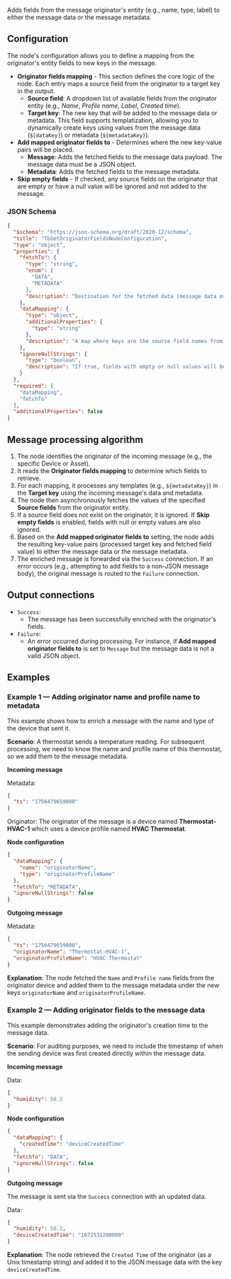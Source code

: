 Adds fields from the message originator's entity (e.g., name, type, label) to either the message data or the message metadata.

## Configuration

The node's configuration allows you to define a mapping from the originator's entity fields to new keys in the message.

- **Originator fields mapping** - This section defines the core logic of the node. Each entry maps a source field from the originator to a target key in the output.
    - **Source field**: A dropdown list of available fields from the originator entity (e.g., *Name*, *Profile name*, *Label*, *Created time*).
    - **Target key**: The new key that will be added to the message data or metadata. This field supports templatization, allowing you to dynamically create keys using values from
      the message data (`$[dataKey]`) or metadata (`${metadataKey}`).
- **Add mapped originator fields to** - Determines where the new key-value pairs will be placed.
    - **Message**: Adds the fetched fields to the message data payload. The message data must be a JSON object.
    - **Metadata**: Adds the fetched fields to the message metadata.
- **Skip empty fields** - If checked, any source fields on the originator that are empty or have a null value will be ignored and not added to the message.

### JSON Schema

```json
{
  "$schema": "https://json-schema.org/draft/2020-12/schema",
  "title": "TbGetOriginatorFieldsNodeConfiguration",
  "type": "object",
  "properties": {
    "fetchTo": {
      "type": "string",
      "enum": [
        "DATA",
        "METADATA"
      ],
      "description": "Destination for the fetched data (message data or metadata)."
    },
    "dataMapping": {
      "type": "object",
      "additionalProperties": {
        "type": "string"
      },
      "description": "A map where keys are the source field names from the originator and values are the target keys for the message."
    },
    "ignoreNullStrings": {
      "type": "boolean",
      "description": "If true, fields with empty or null values will be skipped."
    }
  },
  "required": [
    "dataMapping",
    "fetchTo"
  ],
  "additionalProperties": false
}
```

## Message processing algorithm

1. The node identifies the originator of the incoming message (e.g., the specific Device or Asset).
2. It reads the **Originator fields mapping** to determine which fields to retrieve.
3. For each mapping, it processes any templates (e.g., `${metadataKey}`) in the **Target key** using the incoming message's data and metadata.
4. The node then asynchronously fetches the values of the specified **Source fields** from the originator entity.
5. If a source field does not exist on the originator, it is ignored. If **Skip empty fields** is enabled, fields with null or empty values are also ignored.
6. Based on the **Add mapped originator fields to** setting, the node adds the resulting key-value pairs (processed target key and fetched field value) to either the message data
   or the message metadata.
7. The enriched message is forwarded via the `Success` connection. If an error occurs (e.g., attempting to add fields to a non-JSON message body), the original message is routed to
   the `Failure` connection.

## Output connections

- `Success`:
    - The message has been successfully enriched with the originator's fields.
- `Failure`:
    - An error occurred during processing. For instance, if **Add mapped originator fields to** is set to `Message` but the message data is not a valid JSON object.

## Examples

### Example 1 — Adding originator name and profile name to metadata

This example shows how to enrich a message with the name and type of the device that sent it.

**Scenario**: A thermostat sends a temperature reading. For subsequent processing, we need to know the name and profile name of this thermostat, so we add them to the message
metadata.

**Incoming message**

Metadata:

```json
{
  "ts": "1756479659000"
}
```

Originator: The originator of the message is a device named **Thermostat-HVAC-1** which uses a device profile named **HVAC Thermostat**.

**Node configuration**

```json
{
  "dataMapping": {
    "name": "originatorName",
    "type": "originatorProfileName"
  },
  "fetchTo": "METADATA",
  "ignoreNullStrings": false
}
```

**Outgoing message**

Metadata:

```json
{
  "ts": "1756479659000",
  "originatorName": "Thermostat-HVAC-1",
  "originatorProfileName": "HVAC Thermostat"
}
```

**Explanation**: The node fetched the `Name` and `Profile name` fields from the originator device and added them to the message metadata under the new keys `originatorName` and
`originatorProfileName`.

### Example 2 — Adding originator fields to the message data

This example demonstrates adding the originator's creation time to the message data.

**Scenario**: For auditing purposes, we need to include the timestamp of when the sending device was first created directly within the message data.

**Incoming message**

Data:

```json
{
  "humidity": 58.2
}
```

**Node configuration**

```json
{
  "dataMapping": {
    "createdTime": "deviceCreatedTime"
  },
  "fetchTo": "DATA",
  "ignoreNullStrings": false
}
```

**Outgoing message**

The message is sent via the `Success` connection with an updated data.

Data:

```json
{
  "humidity": 58.2,
  "deviceCreatedTime": "1672531200000"
}
```

**Explanation**: The node retrieved the `Created Time` of the originator (as a Unix timestamp string) and added it to the JSON message data with the key `deviceCreatedTime`.
